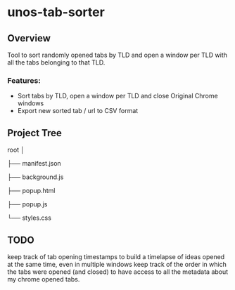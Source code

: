 # unos-tab-sorter
 
## Overview
Tool to sort randomly opened tabs by TLD and open a window per TLD with all the tabs belonging to that TLD.
### Features:
- Sort tabs by TLD, open a window per TLD and close Original Chrome windows
- Export new sorted tab / url to CSV format



## Project Tree
root
│

├── manifest.json

├── background.js

├── popup.html

├── popup.js

└── styles.css

## TODO
keep track of tab opening timestamps to build a timelapse of ideas opened at the same time, even in multiple windows
keep track of the order in which the tabs were opened (and closed) to have access to all the metadata about my chrome opened tabs.
